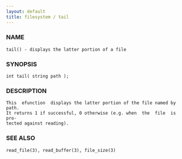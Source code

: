 ```yaml
---
layout: default
title: filesystem / tail
---
```






### NAME
    tail() - displays the latter portion of a file


### SYNOPSIS
    int tail( string path );


### DESCRIPTION
    This  efunction  displays the latter portion of the file named by path.
    It returns 1 if successful, 0 otherwise (e.g. when  the  file  is  pro‐
    tected against reading).


### SEE ALSO
    read_file(3), read_buffer(3), file_size(3)



